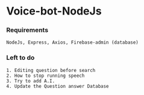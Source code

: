 # Voice-bot-NodeJs

### Requirements

    NodeJs, Express, Axios, Firebase-admin (database)

### Left to do

    1. Editing question before search
    2. How to stop running speech
    3. Try to add A.I.
    4. Update the Question answer Database
